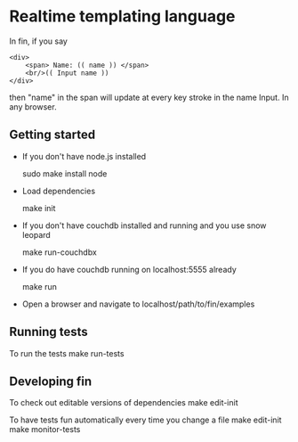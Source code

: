 Realtime templating language
============================

In fin, if you say 
	
	<div>
		<span> Name: (( name )) </span>
		<br/>(( Input name ))
	</div>

then "name" in the span will update at every key stroke in the name Input. In any browser.

Getting started
--------------

*	If you don't have node.js installed

	sudo make install node

*	Load dependencies

	make init

*	If you don't have couchdb installed and running and you use snow leopard

	make run-couchdbx

*	If you do have couchdb running on localhost:5555 already

	make run
	
*	Open a browser and navigate to localhost/path/to/fin/examples


Running tests
-------------

To run the tests
	make run-tests

Developing fin
--------------

To check out editable versions of dependencies
	make edit-init

To have tests fun automatically every time you change a file
	make edit-init
	make monitor-tests